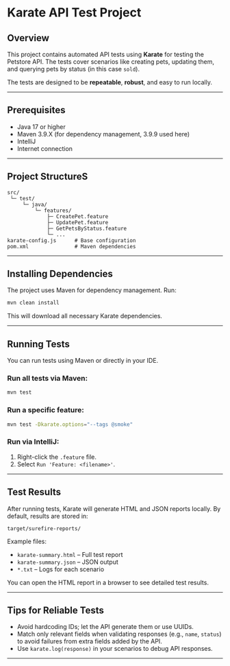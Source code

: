 # Karate API Test Project

## Overview

This project contains automated API tests using **Karate** for testing the Petstore API. The tests cover scenarios like creating pets, updating them, and querying pets by status (in this case `sold`).

The tests are designed to be **repeatable**, **robust**, and easy to run locally.

---

## Prerequisites

* Java 17 or higher
* Maven 3.9.X (for dependency management, 3.9.9 used here)
* IntelliJ
* Internet connection

---

## Project StructureS

```
src/
 └─ test/
     └─ java/
         └─ features/
             ├─ CreatePet.feature
             ├─ UpdatePet.feature
             ├─ GetPetsByStatus.feature
             └─ ...
karate-config.js      # Base configuration
pom.xml               # Maven dependencies
```

---

## Installing Dependencies

The project uses Maven for dependency management. Run:

```bash
mvn clean install
```

This will download all necessary Karate dependencies.

---

## Running Tests

You can run tests using Maven or directly in your IDE.

### Run all tests via Maven:

```bash
mvn test
```

### Run a specific feature:

```bash
mvn test -Dkarate.options="--tags @smoke"
```

### Run via IntelliJ:

1. Right-click the `.feature` file.
2. Select `Run 'Feature: <filename>'`.

---

## Test Results

After running tests, Karate will generate HTML and JSON reports locally. By default, results are stored in:

```
target/surefire-reports/
```

Example files:

* `karate-summary.html` – Full test report
* `karate-summary.json` – JSON output
* `*.txt` – Logs for each scenario

You can open the HTML report in a browser to see detailed test results.

---

## Tips for Reliable Tests

* Avoid hardcoding IDs; let the API generate them or use UUIDs.
* Match only relevant fields when validating responses (e.g., `name`, `status`) to avoid failures from extra fields added by the API.
* Use `karate.log(response)` in your scenarios to debug API responses.

---




